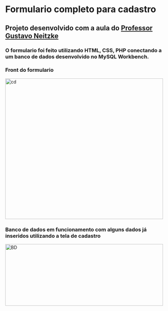 # Formulario completo para cadastro
## Projeto desenvolvido com a aula do <a href="https://www.youtube.com/channel/UCd8w8Xlc9l8RZ5vHAEGKqWA">Professor Gustavo Neitzke</a>
### O formulario foi feito utilizando HTML, CSS, PHP conectando a um banco de dados desenvolvido no MySQL Workbench.

### Front do formulario

<a data-flickr-embed="true" href="https://www.flickr.com/photos/195011981@N07/51916944841/in/dateposted-public/" title="cd"><img src="https://live.staticflickr.com/65535/51916944841_9935f722f8.jpg" width="500" height="445" alt="cd"></a>

### Banco de dados em funcionamento com alguns dados já inseridos utilizando a tela de cadastro

<a data-flickr-embed="true" href="https://www.flickr.com/photos/195011981@N07/51915973982/in/dateposted-public/" title="BD"><img src="https://live.staticflickr.com/65535/51915973982_a07f9fabe4.jpg" width="500" height="195" alt="BD"></a>
